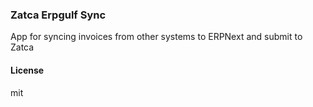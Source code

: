 ### Zatca Erpgulf Sync

App for syncing invoices from other systems to ERPNext and submit to Zatca

#### License

mit
